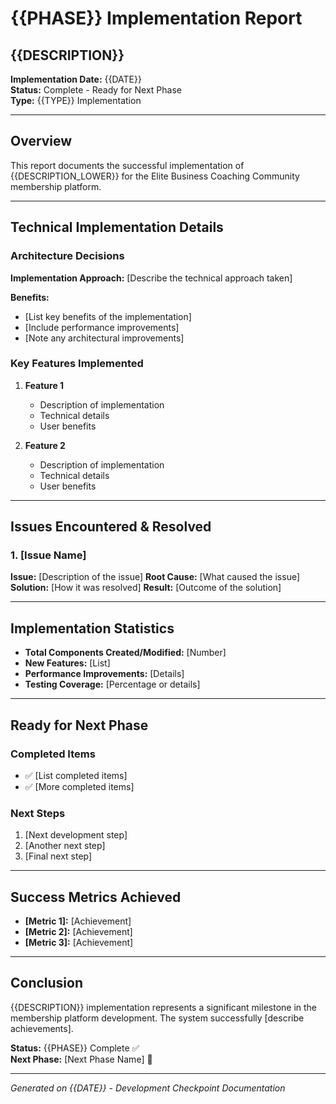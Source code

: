 # {{PHASE}} Implementation Report

## {{DESCRIPTION}}

**Implementation Date:** {{DATE}}  
**Status:** Complete - Ready for Next Phase  
**Type:** {{TYPE}} Implementation

---

## Overview

This report documents the successful implementation of {{DESCRIPTION_LOWER}} for the Elite Business Coaching Community membership platform.

---

## Technical Implementation Details

### Architecture Decisions

**Implementation Approach:** [Describe the technical approach taken]

**Benefits:**

- [List key benefits of the implementation]
- [Include performance improvements]
- [Note any architectural improvements]

### Key Features Implemented

1. **Feature 1**
   - Description of implementation
   - Technical details
   - User benefits

2. **Feature 2**
   - Description of implementation
   - Technical details
   - User benefits

---

## Issues Encountered & Resolved

### 1. [Issue Name]

**Issue:** [Description of the issue]
**Root Cause:** [What caused the issue]
**Solution:** [How it was resolved]
**Result:** [Outcome of the solution]

---

## Implementation Statistics

- **Total Components Created/Modified:** [Number]
- **New Features:** [List]
- **Performance Improvements:** [Details]
- **Testing Coverage:** [Percentage or details]

---

## Ready for Next Phase

### Completed Items

- ✅ [List completed items]
- ✅ [More completed items]

### Next Steps

1. [Next development step]
2. [Another next step]
3. [Final next step]

---

## Success Metrics Achieved

- **[Metric 1]:** [Achievement]
- **[Metric 2]:** [Achievement]
- **[Metric 3]:** [Achievement]

---

## Conclusion

{{DESCRIPTION}} implementation represents a significant milestone in the membership platform development. The system successfully [describe achievements].

**Status:** {{PHASE}} Complete ✅  
**Next Phase:** [Next Phase Name] 🔄

---

_Generated on {{DATE}} - Development Checkpoint Documentation_

